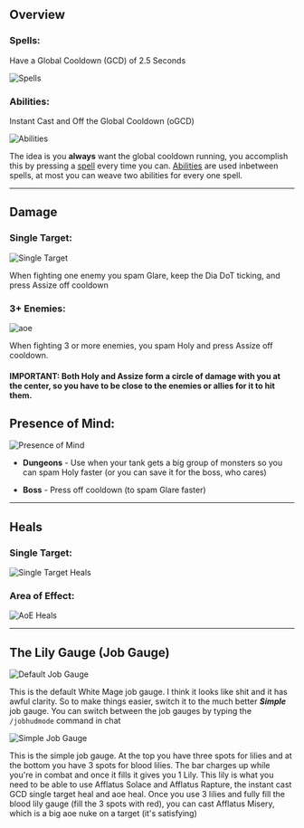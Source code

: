 ## Overview

### Spells:
Have a Global Cooldown (GCD) of 2.5 Seconds

![Spells](https://cdn.discordapp.com/attachments/494294585741410305/1077323882538749992/Spells.png)

### Abilities:

Instant Cast and Off the Global Cooldown (oGCD)

![Abilities](https://cdn.discordapp.com/attachments/494294585741410305/1077325712454848574/Abilities.png)


The idea is you **always** want the global cooldown running, you accomplish this by pressing a [spell](#Spells) every time you can. [Abilities](#Abilities) are used inbetween spells, at most you can weave two abilities for every one spell.

---

## Damage

### Single Target:
![Single Target](https://cdn.discordapp.com/attachments/494294585741410305/1077343091796742174/SingleTarget.png)

When fighting one enemy you spam Glare, keep the Dia DoT ticking, and press Assize off cooldown


### 3+ Enemies:
![aoe](https://cdn.discordapp.com/attachments/494294585741410305/1077344306219733142/aoe.png)

When fighting 3 or more enemies, you spam Holy and press Assize off cooldown.

#### IMPORTANT: Both Holy and Assize form a circle of damage with you at the center, so you have to be close to the enemies or allies for it to hit them.

## Presence of Mind:
![Presence of Mind](https://cdn.discordapp.com/attachments/494294585741410305/1077349880332300398/PoM.png)

- **Dungeons** - Use when your tank gets a big group of monsters so you can spam Holy faster (or you can save it for the boss, who cares)

- **Boss** - Press off cooldown (to spam Glare faster)

---

## Heals

### Single Target:
![Single Target Heals](https://cdn.discordapp.com/attachments/494294585741410305/1077366296091578508/SingleTargetHeals.png)
### Area of Effect:
![AoE Heals](https://cdn.discordapp.com/attachments/494294585741410305/1077393696468775012/AoEHealing.png)

---

## The Lily Gauge (Job Gauge)
![Default Job Gauge](https://img.finalfantasyxiv.com/lds/promo/h/Q/XGVUBM4Mjd3eJ5fNjiPfrBw60g.png)

This is the default White Mage job gauge. I think it looks like shit and it has awful clarity. So to make things easier, switch it to the much better ***Simple*** job gauge. You can switch between the job gauges by typing the `/jobhudmode` command in chat

![Simple Job Gauge](https://img.finalfantasyxiv.com/lds/promo/h/K/k2Ag8uoD-I5rtzbhx3YVpWcv_A.png)

This is the simple job gauge. At the top you have three spots for lilies and at the bottom you have 3 spots for blood lilies.
The bar charges up while you're in combat and once it fills it gives you 1 Lily. This lily is what you need to be able to use Afflatus Solace and Afflatus Rapture, the instant cast GCD single target heal and aoe heal.
Once you use 3 lilies and fully fill the blood lily gauge (fill the 3 spots with red), you can cast Afflatus Misery, which is a big aoe nuke on a target (it's satisfying)

